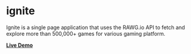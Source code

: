 # ignite

Ignite is a single page application that uses the RAWG.io API to fetch and explore more than 500,000+ games for various gaming platform.

[**Live Demo**](https://reignite.netlify.app/)

